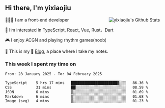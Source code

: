 ## Hi there, I'm yixiaojiu

<img align="right" src="https://bad-apple-github-readme.vercel.app/api?show_icons=true&hide_title=true&hide_rank=true&count_private=true&show_bg=1&username=yixiaojiu" alt="yixiaojiu's Github Stats"/>

🧑🏻‍💻 I am a front-end developer

👀 I’m interested in TypeScript, React, Vue, Rust，Dart

🎮 I enjoy ACGN and playing rhythm games(noob)

🌱 This is my 📝 [Blog](https://note.yixiaojiu.top), a place where I take my notes.

### This week I spent my time on

<!--START_SECTION:waka-->

```txt
From: 28 January 2025 - To: 04 February 2025

TypeScript    5 hrs 17 mins   █████████████████████▓░░░   86.36 %
CSS           31 mins         ██░░░░░░░░░░░░░░░░░░░░░░░   08.59 %
JSON          6 mins          ▒░░░░░░░░░░░░░░░░░░░░░░░░   01.69 %
Markdown      6 mins          ▒░░░░░░░░░░░░░░░░░░░░░░░░   01.68 %
Image (svg)   4 mins          ▒░░░░░░░░░░░░░░░░░░░░░░░░   01.23 %
```

<!--END_SECTION:waka-->
